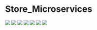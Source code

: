 # Store_Microservices
![](screen1.png)
![](screen2.png)
![](screen3.png)
![](screen4.png)
![](screen5.png)
![](screen6.png)
![](screen7.png)
